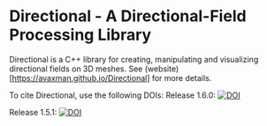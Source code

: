 # Directional - A Directional-Field Processing Library


Directional is a C++ library for creating, manipulating and visualizing directional fields on 3D meshes. See (website)[https://avaxman.github.io/Directional] for more details.

To cite Directional, use the following DOIs:
Release 1.6.0:
[![DOI](https://zenodo.org/badge/DOI/10.5281/zenodo.5080536.svg)](https://doi.org/10.5281/zenodo.5080536)


Release 1.5.1: [![DOI](https://zenodo.org/badge/99353881.svg)](https://zenodo.org/badge/latestdoi/99353881)
